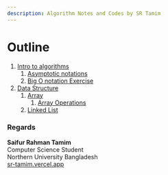```yaml
---
description: Algorithm Notes and Codes by SR Tamim
---
```


# Outline

1. [Intro to algorithms](1.Intro_to_algorithms)
    1. [Asymptotic notations](1.Intro_to_algorithms/asymptotic-notations.md)
    2. [Big O notation Exercise](1.Intro_to_algorithms/big-o-notation-exercise.md)
2. [Data Structure](2.Data_structures)
    1. [Array](2.Data_structures/Array)
       1. [Array Operations](2.Data_structures/Array/array-operations.md)
    2. [Linked List](2.Data_structures/Linked_List)


### Regards
**Saifur Rahman Tamim** <br />
Computer Science Student <br />
Northern University Bangladesh <br />
[sr-tamim.vercel.app](https://sr-tamim.vercel.app)
